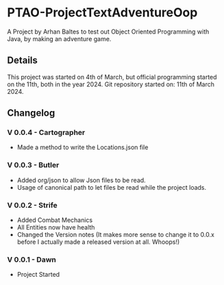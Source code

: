 # PTAO-ProjectTextAdventureOop
A Project by Arhan Baltes to test out Object Oriented Programming with Java, by making an adventure game.

## Details

This project was started on 4th of March, but official programming started on the 11th, both in the year 2024.
Git repository started on: 11th of March 2024.

## Changelog

### V 0.0.4 - Cartographer
 - Made a method to write the Locations.json file

### V 0.0.3 - Butler
 - Added org/json to allow Json files to be read.
 - Usage of canonical path to let files be read while the project loads.

### V 0.0.2 - Strife
 - Added Combat Mechanics
 - All Entities now have health
 - Changed the Version notes (It makes more sense to change it to 0.0.x before I actually made a released version at all. Whoops!)

### V 0.0.1 - Dawn

- Project Started
